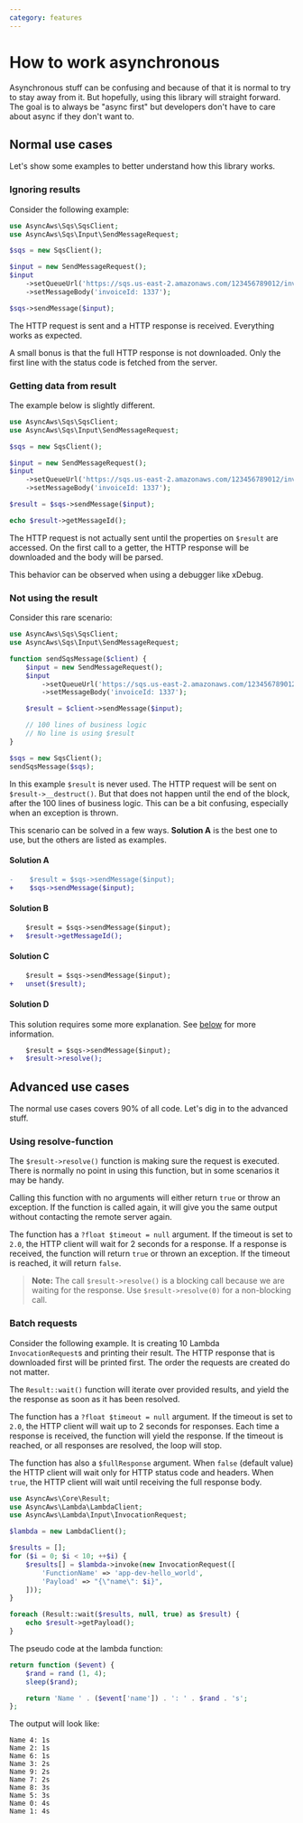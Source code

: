 ```yaml
---
category: features
---
```


# How to work asynchronous

Asynchronous stuff can be confusing and because of that it is normal to try to stay
away from it. But hopefully, using this library will straight forward. The goal is
to always be "async first" but developers don't have to care about async if they
don't want to.

## Normal use cases

Let's show some examples to better understand how this library works.

### Ignoring results

Consider the following example:

```php
use AsyncAws\Sqs\SqsClient;
use AsyncAws\Sqs\Input\SendMessageRequest;

$sqs = new SqsClient();

$input = new SendMessageRequest();
$input
    ->setQueueUrl('https://sqs.us-east-2.amazonaws.com/123456789012/invoice')
    ->setMessageBody('invoiceId: 1337');

$sqs->sendMessage($input);
```

The HTTP request is sent and a HTTP response is received. Everything works as expected.

A small bonus is that the full HTTP response is not downloaded. Only the first line
with the status code is fetched from the server.

### Getting data from result

The example below is slightly different.

```php
use AsyncAws\Sqs\SqsClient;
use AsyncAws\Sqs\Input\SendMessageRequest;

$sqs = new SqsClient();

$input = new SendMessageRequest();
$input
    ->setQueueUrl('https://sqs.us-east-2.amazonaws.com/123456789012/invoice')
    ->setMessageBody('invoiceId: 1337');

$result = $sqs->sendMessage($input);

echo $result->getMessageId();
```

The HTTP request is not actually sent until the properties on `$result` are accessed.
On the first call to a getter, the HTTP response will be downloaded and the body
will be parsed.

This behavior can be observed when using a debugger like xDebug.

### Not using the result

Consider this rare scenario:

```php
use AsyncAws\Sqs\SqsClient;
use AsyncAws\Sqs\Input\SendMessageRequest;

function sendSqsMessage($client) {
    $input = new SendMessageRequest();
    $input
        ->setQueueUrl('https://sqs.us-east-2.amazonaws.com/123456789012/invoice')
        ->setMessageBody('invoiceId: 1337');

    $result = $client->sendMessage($input);

    // 100 lines of business logic
    // No line is using $result
}

$sqs = new SqsClient();
sendSqsMessage($sqs);
```

In this example `$result` is never used. The HTTP request will be sent on `$result->__destruct()`.
But that does not happen until the end of the block, after the 100 lines of business
logic. This can be a bit confusing, especially when an exception is thrown.

This scenario can be solved in a few ways. **Solution A** is the best one to use, but
the others are listed as examples.

#### Solution A

```diff
-    $result = $sqs->sendMessage($input);
+    $sqs->sendMessage($input);
```

#### Solution B

```diff
    $result = $sqs->sendMessage($input);
+   $result->getMessageId();
```

#### Solution C

```diff
    $result = $sqs->sendMessage($input);
+   unset($result);
```

#### Solution D

This solution requires some more explanation. See [below](#using-resolve-function)
for more information.

```diff
    $result = $sqs->sendMessage($input);
+   $result->resolve();
```

## Advanced use cases

The normal use cases covers 90% of all code. Let's dig in to the advanced stuff.

### Using resolve-function

The `$result->resolve()` function is making sure the request is executed. There is
normally no point in using this function, but in some scenarios it may be handy.

Calling this function with no arguments will either return `true` or throw an exception.
If the function is called again, it will give you the same output without contacting
the remote server again.

The function has a `?float $timeout = null` argument. If the timeout is set to
`2.0`, the HTTP client will wait for 2 seconds for a response. If a response is received,
the function will return `true` or thrown an exception. If the timeout is reached,
it will return `false`.

> **Note:** The call `$result->resolve()` is a blocking call because we are waiting
> for the response. Use `$result->resolve(0)` for a non-blocking call.

### Batch requests

Consider the following example. It is creating 10 Lambda `InvocationRequest`s and printing
their result. The HTTP response that is downloaded first will be printed first. The order
the requests are created do not matter.

The `Result::wait()` function will iterate over provided results, and yield
the the response as soon as it has been resolved.

The function has a `?float $timeout = null` argument. If the timeout is set to
`2.0`, the HTTP client will wait up to 2 seconds for responses. Each time a response
is received, the function will yield the response. If the timeout is reached, or
all responses are resolved, the loop will stop.

The function has also a `$fullResponse` argument. When `false` (default value)
the HTTP client will wait only for HTTP status code and headers. When `true`,
the HTTP client will wait until receiving the full response body.

```php
use AsyncAws\Core\Result;
use AsyncAws\Lambda\LambdaClient;
use AsyncAws\Lambda\Input\InvocationRequest;

$lambda = new LambdaClient();

$results = [];
for ($i = 0; $i < 10; ++$i) {
    $results[] = $lambda->invoke(new InvocationRequest([
        'FunctionName' => 'app-dev-hello_world',
        'Payload' => "{\"name\": $i}",
    ]));
}

foreach (Result::wait($results, null, true) as $result) {
    echo $result->getPayload();
}
```

The pseudo code at the lambda function:

```php
return function ($event) {
    $rand = rand (1, 4);
    sleep($rand);

    return 'Name ' . ($event['name']) . ': ' . $rand . 's';
};
```

The output will look like:

```text
Name 4: 1s
Name 2: 1s
Name 6: 1s
Name 3: 2s
Name 9: 2s
Name 7: 2s
Name 8: 3s
Name 5: 3s
Name 0: 4s
Name 1: 4s
```
